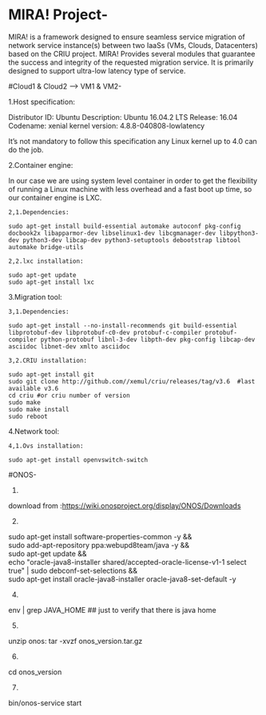 # MIRA! Project-

MIRA! is a framework designed to ensure seamless service migration of network service instance(s) between two IaaSs (VMs, Clouds, Datacenters) based on the CRIU project. MIRA! Provides several modules that guarantee the success and integrity of the requested migration service. It is primarily designed to support ultra-low latency type of service.



#Cloud1 & Cloud2 --> VM1 & VM2-


1.Host specification:

Distributor ID:	Ubuntu
Description:	Ubuntu 16.04.2 LTS
Release:	16.04
Codename:	xenial
kernel version: 4.8.8-040808-lowlatency

It’s not mandatory to follow this specification any Linux kernel up to 4.0 can do the job.



2.Container engine:

In our case we are using system level container in order to get the flexibility of running a Linux machine with less overhead and a fast boot up time, so our container engine is LXC.


	2,1.Dependencies:

	sudo apt-get install build-essential automake autoconf pkg-config docbook2x libapparmor-dev libselinux1-dev libcgmanager-dev libpython3-dev python3-dev libcap-dev python3-setuptools debootstrap libtool automake bridge-utils

	2,2.lxc installation:
	
	sudo apt-get update
	sudo apt-get install lxc

3.Migration tool:

	3,1.Dependencies:

	sudo apt-get install --no-install-recommends git build-essential libprotobuf-dev libprotobuf-c0-dev protobuf-c-compiler protobuf-compiler python-protobuf libnl-3-dev libpth-dev pkg-config libcap-dev asciidoc libnet-dev xmlto asciidoc

	3,2.CRIU installation:
	
	sudo apt-get install git
	sudo git clone http://github.com//xemul/criu/releases/tag/v3.6  #last available v3.6
	cd criu #or criu number of version 
	sudo make
	sudo make install
	sudo reboot

4.Network tool:
	
	4,1.Ovs installation:
    
	sudo apt-get install openvswitch-switch
    
#ONOS-

1.
download from :https://wiki.onosproject.org/display/ONOS/Downloads

2.
sudo apt-get install software-properties-common -y && \
sudo add-apt-repository ppa:webupd8team/java -y && \
sudo apt-get update && \
echo "oracle-java8-installer shared/accepted-oracle-license-v1-1 select true" | sudo debconf-set-selections && \
sudo apt-get install oracle-java8-installer oracle-java8-set-default -y	

4.
env | grep JAVA_HOME ## just to verify that there is java home

5.
unzip onos:
tar -xvzf onos_version.tar.gz

6.
cd onos_version

7.
bin/onos-service start
